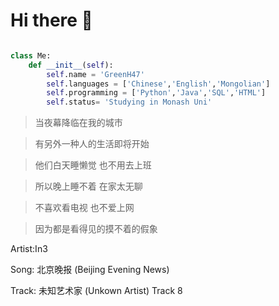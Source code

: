 # Hi there 👋

```python

class Me:
    def __init__(self):
        self.name = 'GreenH47'
        self.languages = ['Chinese','English','Mongolian']
        self.programming = ['Python','Java','SQL','HTML']
        self.status= 'Studying in Monash Uni'
```
>当夜幕降临在我的城市

>有另外一种人的生活即将开始

>他们白天睡懒觉 也不用去上班

>所以晚上睡不着 在家太无聊

>不喜欢看电视 也不爱上网

>因为都是看得见的摸不着的假象  


Artist:In3  

Song: 北京晚报 (Beijing Evening News) 

Track: 未知艺术家 (Unkown Artist) Track 8
<!--
**GreenH47/GreenH47** is a ✨ _special_ ✨ repository because its `README.md` (this file) appears on your GitHub profile.

Here are some ideas to get you started:

- 🔭 I’m currently working on ...
- 🌱 I’m currently learning ...
- 👯 I’m looking to collaborate on ...
- 🤔 I’m looking for help with ...
- 💬 Ask me about ...
- 📫 How to reach me: ...
- 😄 Pronouns: ...
- ⚡ Fun fact: ...
-->
